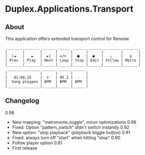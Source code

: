 # Duplex.Applications.Transport

## About

This application offers extended transport control for Renoise

     _______ _______ ______ ______ ______ ______ ________ _______
    |       |       |      |      |      |      |        |       |
    |  |◄   |   ►   |  ►|  | ∞/═  |  ■   |  ●   |   ↓    |   ∆   |
    | Prev  | Play  | Next | Loop | Stop | Edit | Follow | Metro |
    |_______|_______|______|______|______|______|________|_______|
     _______________ ______ ______ ______
    |               |      |      |      |
    |   01:04.25    |  +   | 95.2 |  -   |
    |  Song playpos | BPM  | BPM  | BPM  |
    |_______________|______|______|______|


## Changelog

0.98  
- New mapping: "metronome_toggle", minor optimizations
0.96  
- Fixed: Option "pattern_switch" didn't switch instantly
0.92  
- New option: "stop playback" (playback toggle button)
0.91  
- Fixed: always turn off "start" when hitting "stop"
0.90  
- Follow player option
0.81  
- First release

